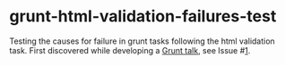 grunt-html-validation-failures-test
===================================

Testing the causes for failure in grunt tasks following the html validation task. First discovered while developing a [Grunt talk](https://github.com/tleen/somewww-talk-grunt), see Issue #[1](https://github.com/tleen/somewww-talk-grunt/issues/1).
